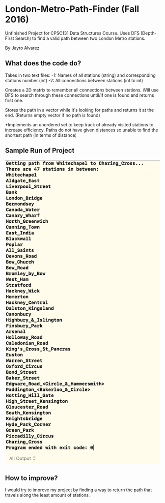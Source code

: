 # London-Metro-Path-Finder (Fall 2016)
Unfinished Project for CPSC131 Data Structures Course. Uses DFS (Depth-First Search) to find a valid path between two London Metro stations.

By Jayro Alvarez

## What does the code do?
Takes in two text files:
  -1: Names of all stations (string) and corresponding stations number (int)
  -2: All connections between stations (int to int)

Creates a 2D matrix to remember all connections between stations. Will use DFS to search through these connections until/if one is found and returns first one.

Stores the path in a vector while it's looking for paths and returns it at the end. (Returns empty vector if no path is found)

*Implements an unordered set to keep track of already visited stations to increase efficiency. Paths do not have given distances so unable to find the shortest path (in terms of distance)

## Sample Run of Project
![Image of Sample Run](https://raw.githubusercontent.com/jalvarez24/London-Metro-Path-Finder/master/London%20Metro%20Images/Sample%20Run.png)

## How to improve?
I would try to improve my project by finding a way to return the path that travels along the least amount of stations.
